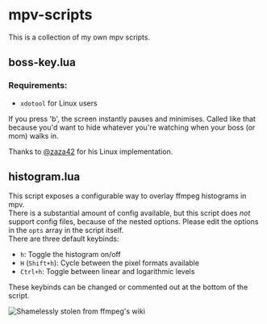 # mpv-scripts
This is a collection of my own mpv scripts.

## boss-key.lua

### Requirements:
  - `xdotool` for Linux users

If you press 'b', the screen instantly pauses and minimises. Called like that
because you'd want to hide whatever you're watching when your boss (or mom)
walks in.

Thanks to [@zaza42](https://github.com/zaza42) for his Linux implementation.

## histogram.lua

This script exposes a configurable way to overlay ffmpeg histograms in mpv.  
There is a substantial amount of config available, but this script does *not* support config files, because of the nested options. Please edit the options in the `opts` array in the script itself.  
There are three default keybinds:
 - `h`: Toggle the histogram on/off
 - `H` (`Shift+h`): Cycle between the pixel formats available
 - `Ctrl+h`: Toggle between linear and logarithmic levels

These keybinds can be changed or commented out at the bottom of the script.

![Shamelessly stolen from ffmpeg's wiki](https://trac.ffmpeg.org/raw-attachment/wiki/Histogram/histogram_overlay.jpg)